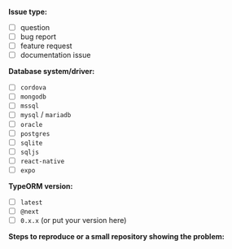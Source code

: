 **Issue type:**

- [ ] question
- [ ] bug report
- [ ] feature request
- [ ] documentation issue

**Database system/driver:**

- [ ] `cordova`
- [ ] `mongodb`
- [ ] `mssql`
- [ ] `mysql` / `mariadb`
- [ ] `oracle`
- [ ] `postgres`
- [ ] `sqlite`
- [ ] `sqljs`
- [ ] `react-native`
- [ ] `expo`

**TypeORM version:**

- [ ] `latest`
- [ ] `@next`
- [ ] `0.x.x` (or put your version here)

**Steps to reproduce or a small repository showing the problem:**

<!--
    To answer those questions you need to put "x" inside the square brackets, for example:
    - [x] `mysql`
    - [ ] `postgres`

    Also, please format your code properly (by taking code blocks into ```ts .... ```)
!>
